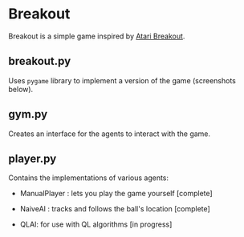 # Breakout

Breakout is a simple game inspired by [Atari Breakout](https://en.wikipedia.org/wiki/Breakout_(video_game)).

## breakout.py

Uses `pygame` library to implement a version of the game (screenshots below).

## gym.py

Creates an interface for the agents to interact with the game.

## player.py

Contains the implementations of various agents:

- ManualPlayer : lets you play the game yourself [complete]

- NaiveAI : tracks and follows the ball's location [complete]

- QLAI: for use with QL algorithms [in progress]

